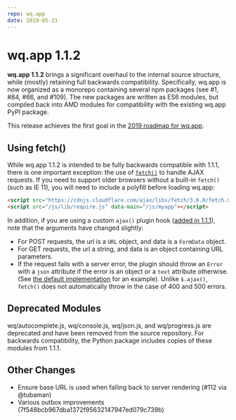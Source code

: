 ```yaml
---
repo: wq.app
date: 2019-05-21
---
```


# wq.app 1.1.2

**wq.app 1.1.2** brings a significant overhaul to the internal source structure, while (mostly) retaining full backwards compatibility.  Specifically, wq.app is now organized as a monorepo containing several npm packages (see #1, #84, #66, and #109).  The new packages are written as ES6 modules, but compiled back into AMD modules for compatibility with the existing wq.app PyPI package.

This release achieves the first goal in the [2019 roadmap for wq.app](https://github.com/wq/wq.app/issues/111).

## Using fetch()
While wq.app 1.1.2 is intended to be fully backwards compatible with 1.1.1, there is one important exception: the use of [`fetch()`](https://developer.mozilla.org/en-US/docs/Web/API/Fetch_API/Using_Fetch) to handle AJAX requests.  If you need to support older browsers without a built-in `fetch()` (such as IE 11), you will need to include a polyfill before loading wq.app:

```html
<script src="https://cdnjs.cloudflare.com/ajax/libs/fetch/3.0.0/fetch.min.js"></script>
<script src="/js/lib/require.js" data-main="/js/myapp"></script>
```

In addition, if you are using a custom `ajax()` plugin hook ([added in 1.1.1](./wq.app-1.1.1.md)), note that the arguments have changed slightly:

 * For POST requests, the url is a `URL` object, and data is a `FormData` object.
 * For GET requests, the url a string, and data is an object containing URL parameters.
 * If the request fails with a server error, the plugin should throw an `Error` with a `json` attribute if the error is an object or a `text` attribute otherwise.  (See [the default implementation](https://github.com/wq/wq.app/blob/v1.1.2/packages/store/src/store.js#L262-L296) for an example).  Unlike `$.ajax()`, `fetch()` does not automatically throw in the case of 400 and 500 errors.

## Deprecated Modules

wq/autocomplete.js, wq/console.js, wq/json.js, and wq/progress.js are deprecated and have been removed from the source repository.  For backwards compatibility, the Python package includes copies of these modules from 1.1.1.

## Other Changes
 * Ensure base URL is used when falling back to server rendering (#112 via @tubaman)
 * Various outbox improvements (7f548bcb967dba1372f95632147947ed079c739b)
